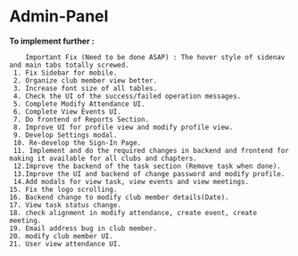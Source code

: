 # Admin-Panel

<b>To implement further :</b> 
    
        Important Fix (Need to be done ASAP) : The hover style of sidenav and main tabs totally screwed.
     1. Fix Sidebar for mobile.
     2. Organize club member view better.
     3. Increase font size of all tables.
     4. Check the UI of the success/failed operation messages.
     5. Complete Modify Attendance UI.
     6. Complete View Events UI.
     7. Do frontend of Reports Section.
     8. Improve UI for profile view and modify profile view.
     9. Develop Settings modal.
     10. Re-develop the Sign-In Page.
     11. Implement and do the required changes in backend and frontend for making it available for all clubs and chapters. 
     12.Improve the backend of the task section (Remove task when done). 
     13.Improve the UI and backend of change password and modify profile. 
     14.Add modals for view task, view events and view meetings.
	15. Fix the logo scrolling.
	16. Backend change to modify club member details(Date).
	17. View task status change.
	18. check alignment in modify attendance, create event, create meeting.
	19. Email address bug in club member.
	20. modify club member UI.
	21. User view attendance UI.
